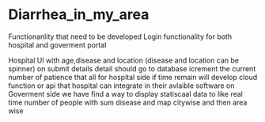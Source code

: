 # Diarrhea_in_my_area
Functionanlity that need to be developed Login functionality for both hospital and goverment portal

Hospital UI with age,disease and location (disease and location can be spinner)
on submit details detail should go to database icrement the current number of patience that all for hospital side if time remain will develop cloud function or api that hospital can integrate in their avlaible software
on Goverment side we have find a way to display statiscaal data to like real time number of people with sum disease and map citywise and then area wise
